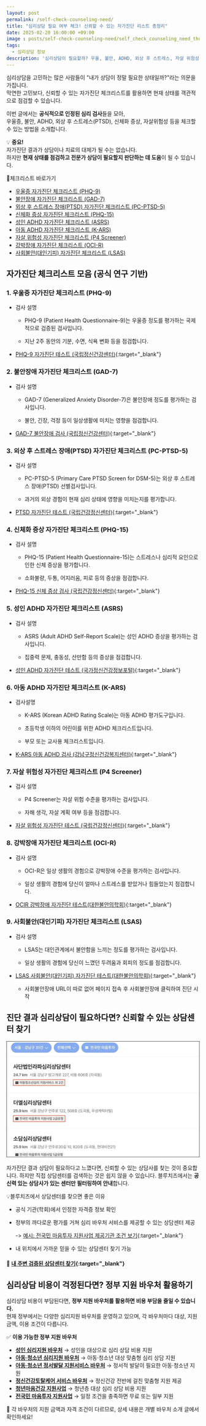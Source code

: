 ```yaml
---
layout: post
permalink: /self-check-counseling-need/
title: "심리상담 필요 여부 체크! 신뢰할 수 있는 자가진단 리스트 총정리"
date: 2025-02-20 16:00:00 +09:00
image : posts/self-check-counseling-need/self_check_counseling_need_thumb.png
tags:
  - 심리상담 정보
description: '심리상담이 필요할까? 우울, 불안, ADHD, 외상 후 스트레스, 자살 위험성 등 신뢰할 수 있는 자가진단 체크리스트를 정리했습니다.'
---
```


심리상담을 고민하는 많은 사람들이 "내가 상담이 정말 필요한 상태일까?"라는 의문을 가집니다.  
막연한 고민보다, 신뢰할 수 있는 자가진단 체크리스트를 활용하면 현재 상태를 객관적으로 점검할 수 있습니다.

이번 글에서는 **공식적으로 인정된 심리 검사**들을 모아,  
우울증, 불안, ADHD, 외상 후 스트레스(PTSD), 신체화 증상, 자살위험성 등을 체크할 수 있는 방법을 소개합니다.

💡 **중요!**  
자가진단 결과가 상담이나 치료의 대체가 될 수는 없습니다.  
하지만 **현재 상태를 점검하고 전문가 상담이 필요할지 판단하는 데 도움**이 될 수 있습니다.

📌체크리스트 바로가기

- [우울증 자가진단 체크리스트 (PHQ-9)](#1-%EC%9A%B0%EC%9A%B8%EC%A6%9D-%EC%9E%90%EA%B0%80%EC%A7%84%EB%8B%A8-%EC%B2%B4%ED%81%AC%EB%A6%AC%EC%8A%A4%ED%8A%B8-phq-9)
- [불안장애 자가진단 체크리스트 (GAD-7)](#2-%EB%B6%88%EC%95%88%EC%9E%A5%EC%95%A0-%EC%9E%90%EA%B0%80%EC%A7%84%EB%8B%A8-%EC%B2%B4%ED%81%AC%EB%A6%AC%EC%8A%A4%ED%8A%B8-gad-7)
- [외상 후 스트레스 장애(PTSD) 자가진단 체크리스트 (PC-PTSD-5)](#3-%EC%99%B8%EC%83%81-%ED%9B%84-%EC%8A%A4%ED%8A%B8%EB%A0%88%EC%8A%A4-%EC%9E%A5%EC%95%A0ptsd-%EC%9E%90%EA%B0%80%EC%A7%84%EB%8B%A8-%EC%B2%B4%ED%81%AC%EB%A6%AC%EC%8A%A4%ED%8A%B8-pc-ptsd-5)
- [신체화 증상 자가진단 체크리스트 (PHQ-15)](#4-%EC%8B%A0%EC%B2%B4%ED%99%94-%EC%A6%9D%EC%83%81-%EC%9E%90%EA%B0%80%EC%A7%84%EB%8B%A8-%EC%B2%B4%ED%81%AC%EB%A6%AC%EC%8A%A4%ED%8A%B8-phq-15)
- [성인 ADHD 자가진단 체크리스트 (ASRS)](#5-%EC%84%B1%EC%9D%B8-adhd-%EC%9E%90%EA%B0%80%EC%A7%84%EB%8B%A8-%EC%B2%B4%ED%81%AC%EB%A6%AC%EC%8A%A4%ED%8A%B8-asrs)
- [아동 ADHD 자가진단 체크리스트 (K-ARS)](#6-%EC%95%84%EB%8F%99-adhd-%EC%9E%90%EA%B0%80%EC%A7%84%EB%8B%A8-%EC%B2%B4%ED%81%AC%EB%A6%AC%EC%8A%A4%ED%8A%B8-k-ars)
- [자살 위험성 자가진단 체크리스트 (P4 Screener)](#7-%EC%9E%90%EC%82%B4-%EC%9C%84%ED%97%98%EC%84%B1-%EC%9E%90%EA%B0%80%EC%A7%84%EB%8B%A8-%EC%B2%B4%ED%81%AC%EB%A6%AC%EC%8A%A4%ED%8A%B8-p4-screener)
- [강박장애 자가진단 체크리스트 (OCI-R)](#8-%EA%B0%95%EB%B0%95%EC%9E%A5%EC%95%A0-%EC%9E%90%EA%B0%80%EC%A7%84%EB%8B%A8-%EC%B2%B4%ED%81%AC%EB%A6%AC%EC%8A%A4%ED%8A%B8-oci-r)
- [사회불안(대인기피) 자가진단 체크리스트 (LSAS)](#9-%EC%82%AC%ED%9A%8C%EB%B6%88%EC%95%88%EB%8C%80%EC%9D%B8%EA%B8%B0%ED%94%BC-%EC%9E%90%EA%B0%80%EC%A7%84%EB%8B%A8-%EC%B2%B4%ED%81%AC%EB%A6%AC%EC%8A%A4%ED%8A%B8-lsas)

## 자가진단 체크리스트 모음 (공식 연구 기반)

### 1. 우울증 자가진단 체크리스트 (PHQ-9)

- 검사 설명
  
  - PHQ-9 (Patient Health Questionnaire-9)는 우울증 정도를 평가하는 국제적으로 검증된 검사입니다.
  
  - 지난 2주 동안의 기분, 수면, 식욕 변화 등을 점검합니다.

- [PHQ-9 자가진단 테스트 (국립정신건강센터)](https://nct.go.kr/distMental/rating/rating02_2.do){:target="_blank"}

### 2. 불안장애 자가진단 체크리스트 (GAD-7)

- 검사 설명
  
  - GAD-7 (Generalized Anxiety Disorder-7)은 불안장애 정도를 평가하는 검사입니다.
  
  - 불안, 긴장, 걱정 등이 일상생활에 미치는 영향을 점검합니다.

- [GAD-7 불안장애 검사 (국립정신건강센터)](https://nct.go.kr/distMental/rating/rating02_3.do){:target="_blank"}

### 3. 외상 후 스트레스 장애(PTSD) 자가진단 체크리스트 (PC-PTSD-5)

- 검사 설명
  
  - PC-PTSD-5 (Primary Care PTSD Screen for DSM-5)는 외상 후 스트레스 장애(PTSD) 선별검사입니다.
  
  - 과거의 외상 경험이 현재 심리 상태에 영향을 미치는지를 평가합니다.

- [PTSD 자가진단 테스트 (국립건강정신센터)](https://nct.go.kr/distMental/rating/rating02_1.do){:target="_blank"}

### 4. 신체화 증상 자가진단 체크리스트 (PHQ-15)

- 검사 설명
  
  - PHQ-15 (Patient Health Questionnaire-15)는 스트레스나 심리적 요인으로 인한 신체 증상을 평가합니다.
  
  - 소화불량, 두통, 어지러움, 피로 등의 증상을 점검합니다.

- [PHQ-15 신체 증상 검사 (국립건강정신센터)](https://nct.go.kr/distMental/rating/rating02_4.do){:target="_blank"}

### 5. 성인 ADHD 자가진단 체크리스트 (ASRS)

- 검사 설명
  
  - ASRS (Adult ADHD Self-Report Scale)는 성인 ADHD 증상을 평가하는 검사입니다.
  
  - 집중력 문제, 충동성, 산만함 등의 증상을 점검합니다.

- [성인 ADHD 자가진단 테스트 (국가정신건강정보포털)](https://www.mentalhealth.go.kr/portal/bbs/bbsDetail.do?bbsId=BBSINIT_2&nttId=249#:~:text=%EA%B0%80%EC%9E%A5%20%ED%9D%94%ED%95%9C%20%EC%A7%84%EB%8B%A8%EB%8F%84%EA%B5%AC%EB%A1%9C%EB%8A%94%20ASRS%EA%B0%80%20%EC%9E%88%EB%8A%94%EB%8D%B0%20%EC%84%B8%EA%B3%84%EB%B3%B4%EA%B1%B4%EA%B8%B0%EA%B5%AC%EA%B0%80%20%EC%A3%BC%EC%B6%95%EC%9D%B4,%EC%A6%9D%EC%83%81%EC%9D%84%20%ED%8F%89%EA%B0%80%ED%95%98%EA%B8%B0%20%EC%9C%84%ED%95%B4%20%EA%B0%9C%EB%B0%9C%ED%95%9C%20%EC%A7%84%EB%8B%A8%EB%8F%84%EA%B5%AC%EB%A1%9C%20%EC%84%B1%EC%9D%B8%20%ED%99%98%EC%9E%90%EC%97%90%EC%84%9C){:target="_blank"}

### 6. 아동 ADHD 자가진단 체크리스트 (K-ARS)

- 검사설명
  
  - K-ARS (Korean ADHD Rating Scale)는 아동 ADHD 평가도구입니다.
  
  - 초등학생 이하의 어린이를 위한 ADHD 체크리스트입니다.
  
  - 부모 또는 교사용 체크리스트입니다.

- [K-ARS 아동 ADHD 검사 (강남구정신건강복지센터)](https://www.gangnam.go.kr/office/smilegn/contents/smilegn_adhd/1/view.do?mid=smilegn_adhd){:target="_blank"}

### 7. 자살 위험성 자가진단 체크리스트 (P4 Screener)

- 검사 설명
  
  - P4 Screener는 자살 위험 수준을 평가하는 검사입니다.
  
  - 자해 생각, 자살 계획 여부 등을 점검합니다.

- [자살 위험성 자가진단 테스트 (국립건강정신센터)](https://nct.go.kr/distMental/rating/rating02_5.do){:target="_blank"}

### 8. 강박장애 자가진단 체크리스트 (OCI-R)

- 검사 설명
  
  - OCI-R은 일상 생활의 경험으로 강박장애 수준을 평가하는 검사입니다.
  
  - 일상 생활의 경험에 당신이 얼마나 스트레스를 받았거나 힘들었는지 점검합니다.

- [OCIR 강박장애 자가진단 테스트(대한불안의학회)](https://public.anxiety.or.kr/html/?pmode=evaluationtool){:target="_blank"}

### 9. 사회불안(대인기피) 자가진단 체크리스트 (LSAS)

- 검사 설명
  
  - LSAS는 대인관계에서 불안함을 느끼는 정도를 평가하는 검사입니다.
  
  - 일상 생활의 경험에 당신이 느꼈던 두려움과 회피의 정도를 점검합니다.

- [LSAS 사회불안(대인기피) 자가진단 테스트(대한불안의학회)](https://public.anxiety.or.kr/html/?pmode=evaluationtool){:target="_blank"}
  
  - 사회불안장애 URL이 따로 없어 페이지 접속 후 사회불안장애 클릭하여 진단 시작

## 진단 결과 심리상담이 필요하다면? 신뢰할 수 있는 상담센터 찾기

![좋은 상담센터를 만나는 공간 블루치즈 목록화면 예시](/images/posts/self-check-counseling-need/bluecheese_counseling_center_search.png)

자가진단 결과 상담이 필요하다고 느꼈다면, 신뢰할 수 있는 상담사를 찾는 것이 중요합니다. 하지만 직접 상담센터를 검색하는 것은 쉽지 않을 수 있습니다. 블루치즈에서는 **공신력 있는 상담사가 있는 센터만 필터링하여 안내**합니다.

💡블루치즈에서 상담센터를 찾으면 좋은 이유

- 공식 기관(학회)에서 인정한 자격증 정보 확인

- 정부의 까다로운 평가를 거쳐 심리 바우처 서비스를 제공할 수 있는 상담센터 제공
  
  -> [예시: 전국민 마음투자 지원사업 제공기관 조건 보기](https://www.mohw.go.kr/board.es?mid=a10503000000&bid=0027&list_no=1481781&act=view&#share){:target="_blank"}

- 내 위치에서 가까운 믿을 수 있는 상담센터 찾기 가능

#### 📌 [내 주변 검증된 상담센터 찾기](https://bluecheese.kr/?utm_source=blog&utm_medium=social&utm_campaign=bluecheese_blog&utm_content=kakaotalk_free_expert_counseling){:target="_blank"}

## 심리상담 비용이 걱정된다면? 정부 지원 바우처 활용하기

심리상담 비용이 부담된다면, **정부 지원 바우처를 활용하면 비용 부담을 줄일 수 있습니다.**  
현재 정부에서는 다양한 심리지원 바우처를 운영하고 있으며, 각 바우처마다 대상, 지원 금액, 이용 조건이 다릅니다.

✅ **이용 가능한 정부 지원 바우처**

- **[성인 심리지원 바우처](https://blog.bluecheese.kr/adult-psychological-support-service-voucher/)** → 성인을 대상으로 심리 상담 비용 지원
- **[아동·청소년 심리지원 바우처](https://blog.bluecheese.kr/children-and-youth-psychological-support-service-voucher/)** → 아동·청소년 대상 맞춤형 심리 상담 지원
- **[아동·청소년 정서발달 지원서비스 바우처](https://blog.bluecheese.kr/children-and-youth-emotional-development-support-service-voucher/)** → 정서적 발달이 필요한 아동·청소년 지원
- **[정신건강토탈케어 서비스 바우처](https://blog.bluecheese.kr/mental-health-totalcare-service-voucher/)** → 정신건강 전반에 걸친 맞춤형 지원 제공
- **[청년마음건강 지원사업](https://blog.bluecheese.kr/youth-mental-health-support-project/)** → 청년층 대상 심리 상담 비용 지원
- **[전국민 마음투자 지원사업](https://blog.bluecheese.kr/national-mind-investment-support-project/)** → 일정 조건을 충족하면 무료 또는 일부 지원

📌 각 바우처의 지원 금액과 자격 조건이 다르므로, 상세 내용은 개별 바우처 소개 글에서 확인하세요!
